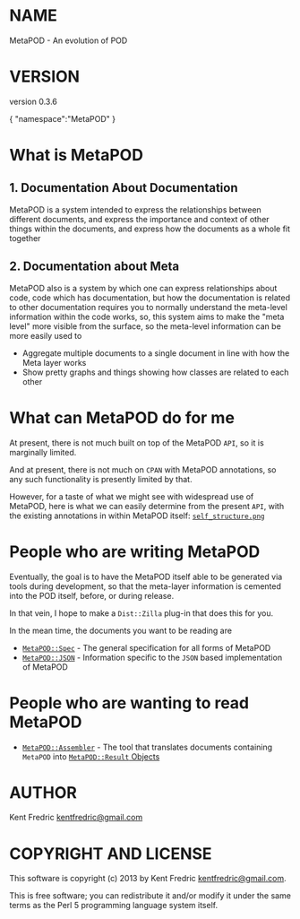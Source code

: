 # NAME

MetaPOD - An evolution of POD

# VERSION

version 0.3.6

{ "namespace":"MetaPOD" }



# What is MetaPOD

## 1\. Documentation About Documentation

MetaPOD is a system intended to express the relationships between different documents, and express the importance and context of
other things within the documents, and express how the documents as a whole fit together

## 2\. Documentation about Meta

MetaPOD also is a system by which one can express relationships about code, code which has documentation, but how the
documentation is related to other documentation requires you to normally understand the meta-level information within the code
works, so, this system aims to make the "meta level" more visible from the surface, so the meta-level information can be more
easily used to

- Aggregate multiple documents to a single document in line with how the Meta layer works
- Show pretty graphs and things showing how classes are related to each other

# What can MetaPOD do for me

At present, there is not much built on top of the MetaPOD `API`, so it is marginally limited.

And at present, there is not much on `CPAN` with MetaPOD annotations, so any such functionality is presently limited by that.

However, for a taste of what we might see with widespread use of MetaPOD, here is what we can easily determine from the present
`API`, with the existing annotations in within MetaPOD itself:
[`self_structure.png`](http://kentfredric.github.io/MetaPOD/media/self_structure.png)

# People who are writing MetaPOD

Eventually, the goal is to have the MetaPOD itself able to be generated via tools during development, so that the meta-layer
information is cemented into the POD itself, before, or during release.

In that vein, I hope to make a `Dist::Zilla` plug-in that does this for you.

In the mean time, the documents you want to be reading are

- [`MetaPOD::Spec`](https://metacpan.org/pod/MetaPOD::Spec) - The general specification for all forms of MetaPOD
- [`MetaPOD::JSON`](https://metacpan.org/pod/MetaPOD::JSON) - Information specific to the `JSON` based implementation of MetaPOD

# People who are wanting to read MetaPOD

- [`MetaPOD::Assembler`](https://metacpan.org/pod/MetaPOD::Assembler) - The tool that translates documents containing `MetaPOD` into
[`MetaPOD::Result` Objects](https://metacpan.org/pod/MetaPOD::Result)

# AUTHOR

Kent Fredric <kentfredric@gmail.com>

# COPYRIGHT AND LICENSE

This software is copyright (c) 2013 by Kent Fredric <kentfredric@gmail.com>.

This is free software; you can redistribute it and/or modify it under
the same terms as the Perl 5 programming language system itself.
